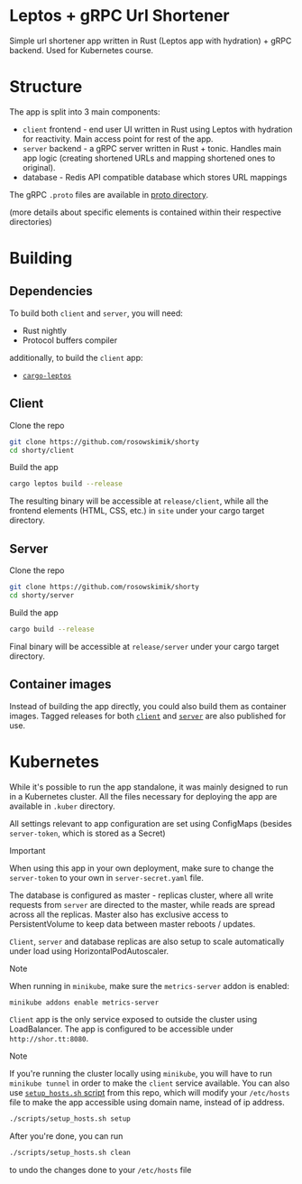 # Leptos + gRPC Url Shortener

Simple url shortener app written in Rust (Leptos app with hydration) + gRPC backend.
Used for Kubernetes course.

# Structure
The app is split into 3 main components:
* `client` frontend - end user UI written in Rust using Leptos with hydration for reactivity.
Main access point for rest of the app.
* `server` backend - a gRPC server written in Rust + tonic. Handles main app logic (creating shortened URLs and mapping shortened ones to original).
* database - Redis API compatible database which stores URL mappings

The gRPC `.proto` files are available in [proto directory](./proto).

(more details about specific elements is contained within their respective directories)

# Building

## Dependencies
To build both `client` and `server`, you will need:
- Rust nightly
- Protocol buffers compiler

additionally, to build the `client` app:
- [`cargo-leptos`](https://github.com/leptos-rs/leptos)

## Client

Clone the repo
```sh
git clone https://github.com/rosowskimik/shorty
cd shorty/client
```

Build the app
```sh
cargo leptos build --release
```

The resulting binary will be accessible at `release/client`,
while all the frontend elements (HTML, CSS, etc.) in `site` under your cargo target directory.

## Server

Clone the repo
```sh
git clone https://github.com/rosowskimik/shorty
cd shorty/server
```

Build the app
```sh
cargo build --release
```

Final binary will be accessible at `release/server` under your cargo target directory.

## Container images
Instead of building the app directly, you could also build them as container images.
Tagged releases for both [`client`](https://github.com/rosowskimik/shorty/pkgs/container/shorty-client) and
[`server`](https://github.com/rosowskimik/shorty/pkgs/container/shorty-server) are also published for use.

# Kubernetes
While it's possible to run the app standalone, it was mainly designed to run in a Kubernetes cluster.
All the files necessary for deploying the app are available in `.kuber` directory.

All settings relevant to app configuration are set using ConfigMaps (besides `server-token`, which is stored as a Secret)

> [!IMPORTANT]
> When using this app in your own deployment,
> make sure to change the `server-token` to your own in `server-secret.yaml` file.

The database is configured as master - replicas cluster, where all write requests from `server` are directed to the master, while reads are spread across all the replicas. Master also has exclusive access to PersistentVolume to keep data between master reboots / updates.

`Client`, `server` and database replicas are also setup to scale automatically under load using HorizontalPodAutoscaler.

> [!NOTE]
> When running in `minikube`, make sure the `metrics-server` addon is enabled:
> ```sh
> minikube addons enable metrics-server
> ```

`Client` app is the only service exposed to outside the cluster using LoadBalancer.
The app is configured to be accessible under `http://shor.tt:8080`.

> [!NOTE]
> If you're running the cluster locally using `minikube`, you will have to run `minikube tunnel`
> in order to make the `client` service available.
> You can also use [`setup_hosts.sh` script](./scripts/setup_hosts.sh) from this repo,
> which will modify your `/etc/hosts` file to make the app accessible using domain name, instead of ip address.
> ```sh
> ./scripts/setup_hosts.sh setup
> ```
> After you're done, you can run
> ```sh
> ./scripts/setup_hosts.sh clean
> ```
> to undo the changes done to your `/etc/hosts` file

